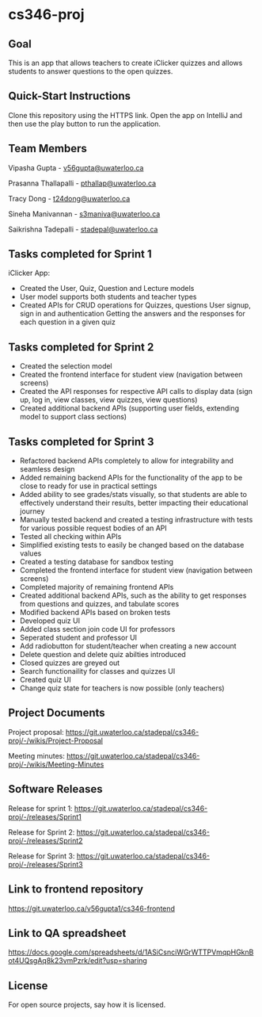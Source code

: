 # cs346-proj

## Goal
This is an app that allows teachers to create iClicker quizzes and allows students to answer questions to the open quizzes.


## Quick-Start Instructions
Clone this repository using the HTTPS link.
Open the app on IntelliJ and then use the play button to run the application.

## Team Members
Vipasha Gupta - v56gupta@uwaterloo.ca

Prasanna Thallapalli - pthallap@uwaterloo.ca

Tracy Dong - t24dong@uwaterloo.ca

Sineha Manivannan - s3maniva@uwaterloo.ca

Saikrishna Tadepalli - stadepal@uwaterloo.ca

## Tasks completed for Sprint 1
iClicker App:
- Created the User, Quiz, Question and Lecture models
- User model supports both students and teacher types
- Created APIs for 
   CRUD operations for Quizzes, questions
   User signup, sign in and authentication 
   Getting the answers and the responses for each question in a given quiz

## Tasks completed for Sprint 2
- Created the selection model
- Created the frontend interface for student view (navigation between screens)
- Created the API responses for respective API calls to display data (sign up, log in, view classes, view quizzes, view questions)
- Created additional backend APIs (supporting user fields, extending model to support class sections)

## Tasks completed for Sprint 3
- Refactored backend APIs completely to allow for integrability and seamless design
- Added remaining backend APIs for the functionality of the app to be close to ready for use in practical settings
- Added ability to see grades/stats visually, so that students are able to effectively understand their results, better impacting their educational journey
- Manually tested backend and created a testing infrastructure with tests for various possible request bodies of an API
- Tested all checking within APIs
- Simplified existing tests to easily be changed based on the database values
- Created a testing database for sandbox testing
- Completed the frontend interface for student view (navigation between screens)
- Completed majority of remaining frontend APIs
- Created additional backend APIs, such as the ability to get responses from questions and quizzes, and tabulate scores
- Modified backend APIs based on broken tests
- Developed quiz UI
- Added class section join code UI for professors
- Seperated student and professor UI
- Add radiobutton for student/teacher when creating a new account
- Delete question and delete quiz abilties introduced
- Closed quizzes are greyed out
- Search functionaility for classes and quizzes UI
- Created quiz UI
- Change quiz state for teachers is now possible (only teachers)

## Project Documents
Project proposal: https://git.uwaterloo.ca/stadepal/cs346-proj/-/wikis/Project-Proposal

Meeting minutes: https://git.uwaterloo.ca/stadepal/cs346-proj/-/wikis/Meeting-Minutes

## Software Releases
Release for sprint 1: https://git.uwaterloo.ca/stadepal/cs346-proj/-/releases/Sprint1

Release for Sprint 2: https://git.uwaterloo.ca/stadepal/cs346-proj/-/releases/Sprint2

Release for Sprint 3: https://git.uwaterloo.ca/stadepal/cs346-proj/-/releases/Sprint3


## Link to frontend repository
https://git.uwaterloo.ca/v56gupta1/cs346-frontend

## Link to QA spreadsheet
https://docs.google.com/spreadsheets/d/1ASiCsnciWGrWTTPVmqpHGknBot4UQsgAq8k23vmPzrk/edit?usp=sharing

## License
For open source projects, say how it is licensed.
